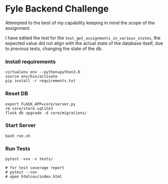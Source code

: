 # Fyle Backend Challenge

Attempted to the best of my capability keeping in mind the scope of the assignment. 

I have edited the test for the `test_get_assignments_in_various_states`, the expected value did not align with the actual state of the database itself, due to previous tests, changing the state of the db.

### Install requirements

```
virtualenv env --python=python3.8
source env/bin/activate
pip install -r requirements.txt
```
### Reset DB

```
export FLASK_APP=core/server.py
rm core/store.sqlite3
flask db upgrade -d core/migrations/
```
### Start Server

```
bash run.sh
```
### Run Tests

```
pytest -vvv -s tests/

# for test coverage report
# pytest --cov
# open htmlcov/index.html
```
